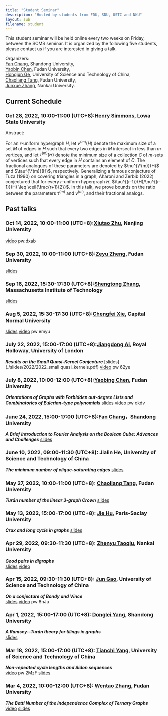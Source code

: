 ```yaml
---
title: "Student Seminar"
description: "Hosted by students from FDU, SDU, USTC and NKU"
layout: sub
filename: student
--- 
```


This student seminar will be held online every two weeks on Friday, between the SCMS seminar. It is organized by the following five students, please contact us if you are interested in giving a talk.

Organizers: <br>
[Fan Chang](mailto:fchang@mail.sdu.edu.cn), Shandong University, <br>
[Yaobin Chen](mailto:ybchen21@m.fudan.edu.cn), Fudan University, <br>
[Hongjun Ge](mailto:ghj17000225@mail.ustc.edu.cn), University of Science and Technology of China, <br>
[Chaoliang Tang](mailto:cltang17@fudan.edu.cn), Fudan University, <br>
[Junxue Zhang](mailto:jxuezhang@163.com), Nankai University. <br>

## Current Schedule

### Oct 28, 2022,  10:00-11:00 (UTC+8):[Henry Simmons](mailto:), Lowa State University

Abstract: 

For an $r$-uniform hypergraph $H$, let $\nu^{(m)}(H)$ denote the maximum size of a set $M$ of edges in $H$ such that every two edges in $M$ intersect in less than $m$ vertices, and let $\tau^{(m)}(H)$ denote the minimum size of a collection $C$ of $m$-sets of vertices such that every edge in $H$ contains an element of $C$. The fractional analogues of these parameters are denoted by  $\nu^{\*(m)}(H)$  and $\tau^{\*(m)}(H)$, respectively. Generalizing a famous conjecture of Tuza (1990) on covering triangles in a graph, Aharoni and Zerbib (2022) conjectured that for every $r$-uniform hypergraph $H$, $\tau^{(r-1)}(H)/\nu^{(r-1)}(H) \leq \ceil{\frac{r+1}{2}}$. In this talk, we prove bounds on the ratio between the parameters $\tau^{(m)}$ and $\nu^{(m)}$, and their fractional analogs.


## Past talks

### Oct 14, 2022,  10:00-11:00 (UTC+8):[Xiutao Zhu](mailto:zhuxt@fsmail.nju.edu.cn), Nanjing University
[video](https://pan.baidu.com/s/1SskUpiacNQej6iis4Ny05A) pw:dxab
### Sep 30, 2022,  10:00-11:00 (UTC+8):[Zeyu Zheng](mailto:zeyuzheng19@fudan.edu.cn), Fudan University
[slides](./slides/2022/SCMS_talk.pdf) 
### Sep 16, 2022,  15:30-17:30 (UTC+8):[Shengtong Zhang](mailto:stzh1555@gmail.com), Massachusetts Institute of Technology
[slides](./slides/2022/0916Unimodality.pdf) 
### Aug 5, 2022,  15:30-17:30 (UTC+8):[Chengfei Xie](mailto:cfxie@cnu.edu.cn), Capital Normal University
[slides](./slides/2022/0805kissingnumberslides.pdf) [video](https://pan.baidu.com/s/1TDXpy-rTnZCKESakHyK4bg?pwd=emyu) pw emyu
### July 22, 2022, 15:00-17:00 (UTC+8):[Jiangdong Ai](mailto:peac003@live.rhul.ac.uk), Royal Holloway, University of London
_**Results on the Small Quasi-Kernel Conjecture**_
[slides](./slides/2022/2022_small quasi_kernels.pdf) [video](https://pan.baidu.com/s/1ORkN3IXOfT5t_7UyGf4org) pw 62ye
### July 8, 2022, 10:00-12:00 (UTC+8):[Yaobing Chen](mailto:ybchen21@m.fudan.edu.cn), Fudan University
_**Orientations of Graphs with Forbidden out-degree Lists and Combinatorics of Eulerian-type polynomials**_
[slides](./slides/2022/0708_Orientations_of_Graphs_with_Forbidden_out-degree_Lists.pdf) [video](https://pan.baidu.com/s/1mmhEt7Ntomkdh4zLFZ9PjA?pwd=okdv) pw okdv
### June 24, 2022, 15:00-17:00 (UTC+8):[Fan Chang](mailto:fchang@mail.sdu.edu.cn)，Shandong University
_**A Brief Introduction to Fourier Analysis on the Boolean Cube: Advances and Challenges**_
[slides](./slides/2022/0624_Boolean_function_FanChang.pdf)
### June 10, 2022, 09:00-11:30 (UTC+8): Jialin He, University of Science and Technology of China
_**The minimum number of clique-saturating edges**_
[slides](./slides/2022/The_minimum_number_of_clique_saturating_edges20220610.pdf)
### May 27, 2022, 10:00-11:00 (UTC+8): [Chaoliang Tang](cltang17@fudan.edu.cn), Fudan University
_**Turán number of the linear 3-graph Crown**_
[slides](./slides/2022/20220527_Turan_number_of_the_linear_3graph_crown.pdf)
### May 13, 2022, 15:00-17:00 (UTC+8): [Jie Hu](hujie@lri.fr), Paris-Saclay University
_**Crux and long cycle in graphs**_
[slides](./slides/2022/0513crux_and_cycles.pdf)
### Apr 29, 2022, 09:30-11:30 (UTC+8): [Zhenyu Taoqiu](tochy@mail.nankai.edu.cn), Nankai University
_**Good pairs in digraphs**_   
[slides](./slides/2022/0429_Good_pairs_in_digraphs_TaoqiuZhenyu_.pdf) [video](https://ws28.cn/f/87lkzi88vyl)
### Apr 15, 2022, 09:30-11:30 (UTC+8): [Jun Gao](gj0211@mail.ustc.edu.cn), University of Science and Technology of China
_**On a conjecture of Bondy and Vince**_   
[slides](./slides/2022/0415_on_a_conjecture_of_bondy_and_vince.pdf) [video](https://meeting.tencent.com/user-center/shared-record-info?id=64dffd87-cd65-431f-b955-baa8e202597a&from=3) pw 8nJu
### Apr 1, 2022, 15:00-17:00 (UTC+8): [Donglei Yang](dlyang@sdu.edu.cn), Shandong University    
_**A Ramsey--Turán theory for tilings in graphs**_      
[slides](./slides/2022/A_Ramsey_Turán_theory_for_tilings_in_graphs.pdf)
### Mar 18, 2022, 15:00-17:00 (UTC+8): [Tianchi Yang](http://home.ustc.edu.cn/~ytc/), University of Science and Technology of China    
_**Non-repeated cycle lengths and Sidon sequences**_     
[video](https://meeting.tencent.com/v2/cloud-record/share?id=10d94105-54cf-4158-8a3b-969b7b620524&from=3) pw 2MzF     [slides](./slides/2022/non_repeated_cycle_lengths_and_sidon_sequences.pdf)
### Mar 4, 2022, 10:00-12:00 (UTC+8): [Wentao Zhang](mailto:wtzhang20@fudan.edu.cn), Fudan University    
_**The Betti Number of the Independence Complex of Ternary Graphs**_   
[video](https://meeting.tencent.com/user-center/shared-record-info?id=c8325b8d-0ad6-443f-8e2f-2c9aad2a97a7&click_source_for_middle_login=1)     [slides](./slides/2022/The_betty_number_of_the_independence_complex_of_ternary_graphs_20220304.pdf)

